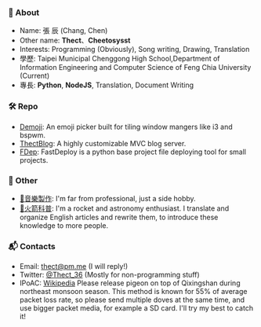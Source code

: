### 🤔 About
- Name: 張 辰 (Chang, Chen)
- Other name: **Thect**、**Cheetosysst**
- Interests: Programming (Obviously), Song writing, Drawing, Translation
- 學歷: Taipei Municipal Chenggong High School,Department of Information Engineering and Computer Science of Feng Chia University (Current)
- 專長: **Python**, **NodeJS**, Translation, Document Writing

### 🛠 Repo
- [Demoji](https://github.com/cheetosysst/demoji): An emoji picker built for tiling window mangers like i3 and bspwm.
- [ThectBlog](https://github.com/cheetosysst/ThectBlog): A highly customizable MVC blog server.
- [FDep](https://github.com/cheetosysst/FDep): FastDeploy is a python base project file deploying tool for small projects.

### 🎨 Other
- [🎵音樂製作](https://www.youtube.com/thect): I'm far from professional, just a side hobby.
- [🚀火箭科普](https://hackmd.io/@Thect): I'm a rocket and astronomy enthusiast. I translate and organize English articles and rewrite them, to introduce these knowledge to more people.

### 📬 Contacts
- Email: [thect@pm.me](mailto:thect@pm.me) (I will reply!)
- Twitter: [@Thect_36](https://twitter.com/Thect_36) (Mostly for non-programming stuff)
- IPoAC: [Wikipedia](https://zh.wikipedia.org/wiki/%E4%BB%A5%E9%B8%9F%E7%B1%BB%E4%B8%BA%E8%BD%BD%E4%BD%93%E7%9A%84%E7%BD%91%E9%99%85%E5%8D%8F%E8%AE%AE) Please release pigeon on top of Qixingshan during northeast monsoon season. This method is known for 55% of average packet loss rate, so please send multiple doves at the same time, and use bigger packet media, for example a SD card. I'll try my best to catch it!

<!--
**cheetosysst/cheetosysst** is a ✨ _special_ ✨ repository because its `README.md` (this file) appears on your GitHub profile.

Here are some ideas to get you started:

- 🔭 I’m currently working on ...
- 🌱 I’m currently learning ...
- 👯 I’m looking to collaborate on ...
- 🤔 I’m looking for help with ...
- 💬 Ask me about ...
- 📫 How to reach me: ...
- 😄 Pronouns: ...
- ⚡ Fun fact: ...
-->
